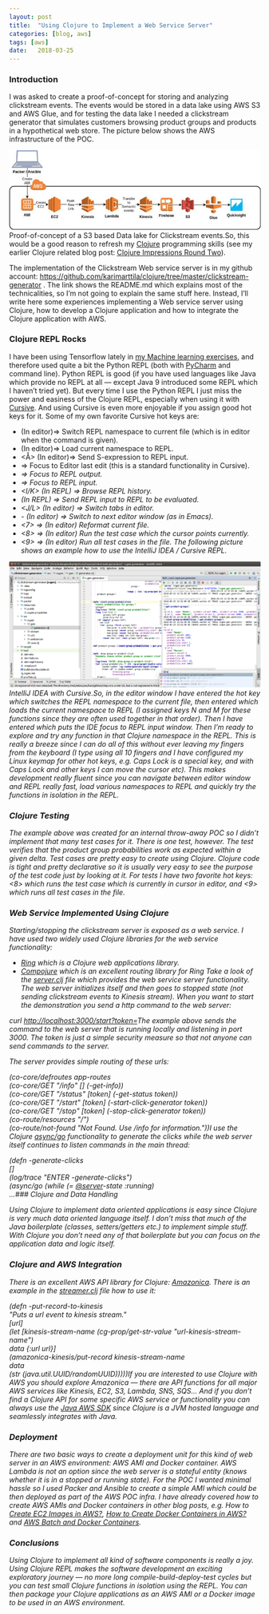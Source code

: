 ```yaml
---
layout:	post
title:	"Using Clojure to Implement a Web Service Server"
categories: [blog, aws]
tags: [aws]
date:	2018-03-25
---
```


### Introduction

I was asked to create a proof-of-concept for storing and analyzing clickstream events. The events would be stored in a data lake using AWS S3 and AWS Glue, and for testing the data lake I needed a clickstream generator that simulates customers browsing product groups and products in a hypothetical web store. The picture below shows the AWS infrastructure of the POC.

![](/img/1*cSsVRHe78TjSnigoFNenLw.jpeg)Proof-of-concept of a S3 based Data lake for Clickstream events.So, this would be a good reason to refresh my [Clojure](https://clojure.org/) programming skills (see my earlier Clojure related blog post: [Clojure Impressions Round Two](https://medium.com/tieto-developers/clojure-impressions-round-two-f989c0945f4b)).

The implementation of the Clickstream Web service server is in my github account: <https://github.com/karimarttila/clojure/tree/master/clickstream-generator> . The link shows the README.md which explains most of the technicalities, so I’m not going to explain the same stuff here. Instead, I’ll write here some experiences implementing a Web service server using Clojure, how to develop a Clojure application and how to integrate the Clojure application with AWS.

### Clojure REPL Rocks

I have been using Tensorflow lately in [my Machine learning exercises](https://medium.com/@kari.marttila/writing-machine-learning-solutions-first-impressions-93b5e4385970), and therefore used quite a bit the Python REPL (both with [PyCharm](https://www.jetbrains.com/pycharm/) and command line). Python REPL is good (if you have used languages like Java which provide no REPL at all — except Java 9 introduced some REPL which I haven’t tried yet). But every time I use the Python REPL I just miss the power and easiness of the Clojure REPL, especially when using it with [Cursive](https://cursive-ide.com/userguide/repl.html). And using Cursive is even more enjoyable if you assign good hot keys for it. Some of my own favorite Cursive hot keys are:

* <shift><ctrl><N> (In editor)=> Switch REPL namespace to current file (which is in editor when the command is given).
* <shift><ctrl><M> (In editor)=> Load current namespace to REPL.
* <shift><ctrl><Å> (In editor)=> Send S-expression to REPL input.
* <esc><esc> => Focus to Editor last edit (this is a standard functionality in Cursive).
* <caps><alt><I> => Focus to REPL output.
* <caps><alt><O> => Focus to REPL input.
* <caps><ctrl><I/K> (In REPL) => Browse REPL history.
* <ctrl><enter> (In REPL) => Send REPL input to REPL to be evaluated.
* <caps><alt><J/L> (In editor) => Switch tabs in editor.
* <ctrl><X>-<ctrl><O> (In editor) => Switch to next editor window (as in Emacs).
* <caps><alt><7> => (In editor) Reformat current file.
* <caps><alt><8> => (In editor) Run the test case which the cursor points currently.
* <caps><alt><9> => (In editor) Run all test cases in the file.
The following picture shows an example how to use the IntelliJ IDEA / Cursive REPL.

![](/img/1*dRYQK_n6iSEnQ94eQZyDmA.png)IntelliJ IDEA with Cursive.So, in the editor window I have entered the hot key <shift><ctrl><N> which switches the REPL namespace to the current file, then entered <shift><ctrl><M> which loads the current namespace to REPL (I assigned keys N and M for these functions since they are often used together in that order). Then I have entered <caps><alt><O> which puts the IDE focus to REPL input window. Then I’m ready to explore and try any function in that Clojure namespace in the REPL. This is really a breeze since I can do all of this without ever leaving my fingers from the keyboard (I type using all 10 fingers and I have configured my Linux keymap for other hot keys, e.g. Caps Lock is a special key, and with Caps Lock and other keys I can move the cursor etc). This makes development really fluent since you can navigate between editor window and REPL really fast, load various namespaces to REPL and quickly try the functions in isolation in the REPL.

### Clojure Testing

The example above was created for an internal throw-away POC so I didn’t implement that many test cases for it. There is one test, however. The test verifies that the product group probabilities work as expected within a given delta. Test cases are pretty easy to create using Clojure. Clojure code is tight and pretty declarative so it is usually very easy to see the purpose of the test code just by looking at it. For tests I have two favorite hot keys: <caps><alt><8> which runs the test case which is currently in cursor in editor, and <caps><alt><9> which runs all test cases in the file.

### Web Service Implemented Using Clojure

Starting/stopping the clickstream server is exposed as a web service. I have used two widely used Clojure libraries for the web service functionality:

* [Ring](http://ring-clojure.github.io/ring/) which is a Clojure web applications library.
* [Compojure](https://github.com/weavejester/compojure) which is an excellent routing library for Ring
Take a look of the [server.clj](https://github.com/karimarttila/clojure/blob/master/clickstream-generator/src/csgen/webserver/server.clj) file which provides the web service server functionality. The web server initializes itself and then goes to stopped state (not sending clickstream events to Kinesis stream). When you want to start the demonstration you send a http command to the web server:

curl <http://localhost:3000/start?token=><your-token-in-plaintext>The example above sends the command to the web server that is running locally and listening in port 3000. The token is just a simple security measure so that not anyone can send commands to the server.

The server provides simple routing of these urls:

(co-core/defroutes app-routes  
 (co-core/GET "/info" [] (-get-info))  
 (co-core/GET "/status" [token] (-get-status token))  
 (co-core/GET "/start" [token] (-start-click-generator token))  
 (co-core/GET "/stop" [token] (-stop-click-generator token))  
 (co-route/resources "/")  
 (co-route/not-found "Not Found. Use /info for information."))I use the Clojure [async/go](https://clojuredocs.org/clojure.core.async/go) functionality to generate the clicks while the web server itself continues to listen commands in the main thread:

(defn -generate-clicks  
 []  
 (log/trace "ENTER -generate-clicks")  
 (async/go (while (= [@server](http://twitter.com/server "Twitter profile for @server")-state :running)  
 ...### Clojure and Data Handling

Using Clojure to implement data oriented applications is easy since Clojure is very much data oriented language itself. I don’t miss that much of the Java boilerplate (classes, setters/getters etc.) to implement simple stuff. With Clojure you don’t need any of that boilerplate but you can focus on the application data and logic itself.

### Clojure and AWS Integration

There is an excellent AWS API library for Clojure: [Amazonica](https://github.com/mcohen01/amazonica). There is an example in the [streamer.clj](https://github.com/karimarttila/clojure/blob/master/clickstream-generator/src/csgen/stream/streamer.clj) file how to use it:

(defn -put-record-to-kinesis  
 "Puts a url event to kinesis stream."  
 [url]  
 (let [kinesis-stream-name (cg-prop/get-str-value "url-kinesis-stream-name")  
 data {:url url}]  
 (amazonica-kinesis/put-record kinesis-stream-name  
 data  
 (str (java.util.UUID/randomUUID)))))If you are interested to use Clojure with AWS you should explore Amazonica — there are API functions for all major AWS services like Kinesis, EC2, S3, Lambda, SNS, SQS… And if you don’t find a Clojure API for some specific AWS service or functionality you can always use the [Java AWS SDK](https://aws.amazon.com/sdk-for-java/) since Clojure is a JVM hosted language and seamlessly integrates with Java.

### Deployment

There are two basic ways to create a deployment unit for this kind of web server in an AWS environment: AWS AMI and Docker container. AWS Lambda is not an option since the web server is a stateful entity (knows whether it is in a stopped or running state). For the POC I wanted minimal hassle so I used Packer and Ansible to create a simple AMI which could be then deployed as part of the AWS POC infra. I have already covered how to create AWS AMIs and Docker containers in other blog posts, e.g. How to [Create EC2 Images in AWS?](https://medium.com/tieto-developers/how-to-create-ec2-images-in-aws-a27b1afc97c6), [How to Create Docker Containers in AWS?](https://medium.com/tieto-developers/how-to-create-docker-containers-in) and [AWS Batch and Docker Containers](https://medium.com/@kari.marttila/aws-batch-and-docker-containers-41c92784bd96).

### Conclusions

Using Clojure to implement all kind of software components is really a joy. Using Clojure REPL makes the software development an exciting exploratory journey — no more long compile-build-deploy-test cycles but you can test small Clojure functions in isolation using the REPL. You can then package your Clojure applications as an AWS AMI or a Docker image to be used in an AWS environment.

  